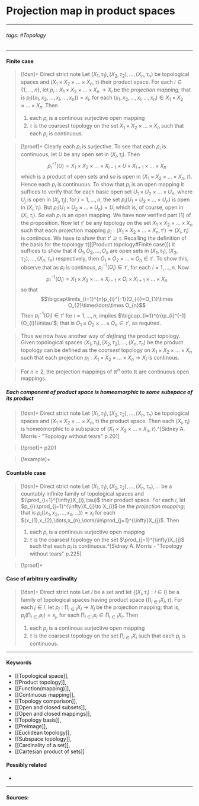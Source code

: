 # Projection map in product spaces
***
###### tags: #Topology 
***
#### Finite case
>[!dsn]+ Direct strict note
>Let $(X_{1},\tau_{1}),(X_{2},\tau_{2}),\dots,(X_{n},\tau_{n})$ be topological spaces and $(X_{1}\times X_{2}\times\dots\times X_{n},\tau)$ their product space.
>For each $i\in\{1,\dots,n\}$, let $p_{i}:X_{1}\times X_{2}\times\dots\times X_{n}\to X_{i}$ be the *projection mapping*; that is $p_{i}((x_{1},x_{2},\dots,x_{i},\dots,x_{n}))=x_{i}$, for each $(x_{1},x_{2},\dots,x_{i},\dots,x_{n})\in X_{1}\times X_{2}\times\dots\times X_{n}$. Then
>1. each $p_{i}$ is a continous surjective open mapping
>2. $\tau$ is the coarsest topology on the set $X_{1}\times X_{2}\times\dots\times X_{n}$ such that each $p_{i}$ is continuous.

>[!proof]+
>Clearly each $p_{i}$ is surjective. To see that each $p_{i}$ is continuous, let $U$ be any open set in $(X_{i},\tau_{i})$. Then
>$$p_{i}^{-1}(U)=X_{1}\times X_{2}\times\dots\times X_{i-1}\times U\times X_{i+1}\times\dots\times X_{n}$$
>which is a product of open sets and so is open in $(X_{1}\times X_{2}\times\dots\times X_{n},\tau)$. Hence each $p_{i}$ is continuous.
>To show that $p_{i}$ is an open mapping it suffices to verify that for each basic open set $U_{1}\times U_{2}\times\dots\times U_{n}$, where $U_{j}$ is open in $(X_{j},\tau_{j})$, for $j=1,\dots,n$, the set $p_{i}(U_{1}\times U_{2}\times\dots\times U_{n})$ is open in $(X_{i},\tau_{i})$. But $p_{i}(U_{1}\times U_{2}\times\dots\times U_{n})=U_{i}$ which is, of course, open in $(X_{i},\tau_{i})$. So eah $p_{i}$ is an open mapping. We have now verified part $(1)$ of the proposition.
>Now let $\tau'$ be any topology on the set $X_{1}\times X_{2}\times\dots\times X_{n}$ such that each projection mapping $p_{i}:(X_{1}\times X_{2}\times\dots\times X_{n},\tau')\to(X_{i},\tau_{i})$ is continous. We have to show that $\tau'\supseteq\tau$.
>Recalling the definition of the basis for the topology $\tau$([[Product topology#Finite case]]) it suffices to show that if $O_{1},O_{2},\dots,O_{n}$ are open sets in $(X_{1},\tau_{1}),(X_{2},\tau_{2}),\dots,(X_{n},\tau_{n})$ respectively, then $O_{1}\times O_{2}\times\dots\times O_{n}\in\tau'$. To show this, observe that as $p_{i}$ is continous, $p_{i}^{-1}(O_{i})\in\tau'$, for each $i=1,\dots,n$. Now
>$$p_{i}^{-1}(O_{i})=X_{1}\times X_{2}\times\dots\times X_{i-1}\times O_{i}\times X_{i+1}\times\dots\times X_{n}$$
>so that
>$$\bigcap\limits_{i=1}^{n}p_{i}^{-1}(O_{i})=O_{1}\times O_{2}\times\dots\times O_{n}$$
>Then $p_{i}^{-1}(O_{i})\in\tau'$ for $i=1,\dots,n$, implies $\bigcap_{i=1}^{n}p_{i}^{-1}(O_{i})\in\tau'$; that is $O_{1}\times O_{2}\times\dots\times O_{n}\in\tau'$, as required.

>Thus we now have another way of *defining* the product topology. Given topological spaces $(X_{1},\tau_{1}),(X_{2},\tau_{2}),\dots,(X_{n},\tau_{n})$ be the product topology can be defined as the *coarsest* topology on $X_{1}\times X_{2}\times\dots\times X_{n}$ such that each projection $p_{i}:X_{1}\times X_{2}\times\dots\times X_{n}\to X_{i}$ is continous.

>For $n\ge2$, the projection mappings of $\mathbb{R}^{n}$ onto $\mathbb{R}$ are continuous open mappings.

##### Each component of product space is homeomorphic to some subspace of its product
>[!dsn]+ Direct strict note
>Let $(X_{1},\tau_{1}),(X_{2},\tau_{2}),\dots,(X_{n},\tau_{n})$ be topological spaces and $(X_{1}\times X_{2}\times\dots\times X_{n},\tau)$ the product space. Then each $(X_{i},\tau_{i})$ is homeomorphic to a subspace of $(X_{1}\times X_{2}\times\dots\times X_{n},\tau)$.^[Sidney A. Morris - "Topology without tears" p.201]

>[!proof]+
>p201

>[!example]+ 
>

#### Countable case
>[!dsn]+ Direct strict note
>Let $(X_{1},\tau_{1}),(X_{2},\tau_{2}),\dots,(X_{n},\tau_{n}),\dots$ be a countably infinite family of topological spaces and $(\prod_{i=1}^{\infty}X_{i},\tau)$ their product space. For each $i$, let $p_{i}:\prod_{j=1}^{\infty}X_{j}\to X_{i}$ be the *projection mapping*; that is $p_{i}((x_{1},x_{2},\dots,x_{n},\dots))=x_{i}$ for each $(x_{1},x_{2},\dots,x_{n},\dots)\in\prod_{j=1}^{\infty}X_{j}$. Then
>1. each $p_{i}$ is a continous surjective open mapping
>2. $\tau$ is the coarsest topology on the set $\prod_{j=1}^{\infty}X_{j}$ such that each $p_{i}$ is continuous.^[Sidney A. Morris - "Topology without tears" p.225]

>[!proof]+
>

#### Case of arbitrary cardinality
>[!dsn]+ Direct strict note
>Let $I$ be a set and let $\{(X_{i},\tau_{i}):i\in I\}$ be a family of topological spaces having product space $\left(\prod_{i\in I}X_{i},\tau\right)$. For each $j\in I$, let $p_{j}:\prod_{i\in I}X_{i}\to X_{j}$ be the projection mapping; that is, $p_{j}\left(\prod_{i\in I}x_{i} \right)=x_{j}$, for each $\prod_{i\in I}x_{i}\in\prod_{i\in I}X_{i}$. Then
>1. each $p_{j}$ is a continous surjective open mapping
>2. $\tau$ is the coarsest topology on the set $\prod_{i\in I}X_{i}$ such that each $p_{j}$ is continuous.

***
#### Keywords
- [[Topological space]],
- [[Product topology]],
- [[Function(mapping)]],
- [[Continuous mapping]],
- [[Topology comparison]],
- [[Open and closed subsets]],
- [[Open and closed mappings]],
- [[Topology basis]],
- [[Preimage]],
- [[Euclidean topology]],
- [[Subspace topology]],
- [[Cardinality of a set]],
- [[Cartesian product of sets]]
#### Possibly related
- 
***
#### Sources: